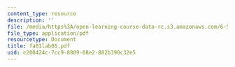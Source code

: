 ```yaml
---
content_type: resource
description: ''
file: /media/https%3A/open-learning-course-data-rc.s3.amazonaws.com/6-542j-laboratory-on-the-physiology-acoustics-and-perception-of-speech-fall-2005/c200424c7cc9880908e2882b390c32e5_fa01lab05.pdf
file_type: application/pdf
resourcetype: Document
title: fa01lab05.pdf
uid: c200424c-7cc9-8809-08e2-882b390c32e5
---
```

